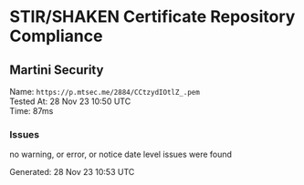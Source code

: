# STIR/SHAKEN Certificate Repository Compliance

## Martini Security

Name: `https://p.mtsec.me/2884/CCtzydIOtlZ_.pem`\
Tested At: 28 Nov 23 10:50 UTC\
Time: 87ms

### Issues

no warning, or error, or notice date level issues were found

Generated: 28 Nov 23 10:53 UTC